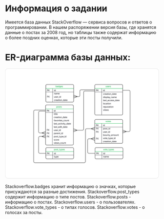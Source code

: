 # Информация о задании

Имеется база данных StackOverflow — сервиса вопросов и ответов о программировании. В нашем распоряжении версия базы, где хранятся данные о постах за 2008 год, 
но таблицы также содержат информацию о более поздних оценках, которые эти посты получили.

# ER-диаграмма базы данных:
![](https://github.com/knpanasik/my_portfolio/blob/additional/sql_advance_tasks/ER_StackOverflow.png)

Stackoverflow.badges хранит информацию о значках, которые присуждаются за разные достижения. 
Stackoverflow.post_types содержит информацию о типе постов.
Stackoverflow.posts - информацию о постах.
Stackoverflow.users - о пользователях.
Stackoverflow.vote_types - о типах голосов.
Stackoverflow.votes - о голосах за посты. 
